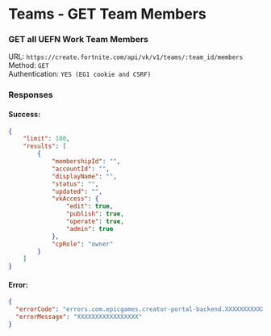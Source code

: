 # Teams - GET Team Members
### GET all UEFN Work Team Members

URL: `https://create.fortnite.com/api/vk/v1/teams/:team_id/members` \
Method: `GET` \
Authentication: `YES (EG1 cookie and CSRF)`


### Responses
#### Success:
```json
{
    "limit": 100,
    "results": [
        {
            "membershipId": "",
            "accountId": "",
            "displayName": "",
            "status": "",
            "updated": "",
            "vkAccess": {
                "edit": true,
                "publish": true,
                "operate": true,
                "admin": true
            },
            "cpRole": "owner"
        }
    ]
}
```

#### Error:
```json
{
  "errorCode": "errors.com.epicgames.creator-portal-backend.XXXXXXXXXXXXX",
  "errorMessage": "XXXXXXXXXXXXXXXXX"
}
```
